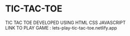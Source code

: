 # TIC-TAC-TOE
TIC TAC TOE DEVELOPED USING HTML CSS JAVASCRIPT
<br>
LINK TO PLAY GAME : lets-play-tic-tac-toe.netlify.app
